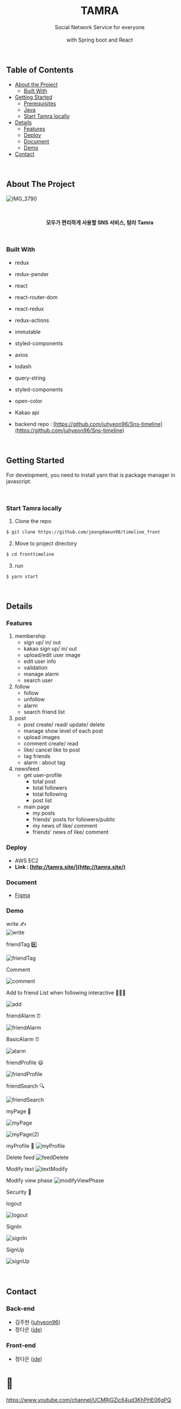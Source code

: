 <br />

  <h1 align="center">TAMRA</h1>

  <p align="center">
    Social Network Service for everyone <br/>
	<br/>
with Spring boot and React
    <br />
   </p>

&nbsp;
<!-- TABLE OF CONTENTS -->
## Table of Contents

* [About the Project](#about-the-project)
  * [Built With](#built-with)
* [Getting Started](#getting-started)
  * [Prerequisites](#prerequisites)
  * [Java](#java)
  * [Start Tamra locally](#start-tamra-locally)
* [Details](#details) 
  * [Features](#features) 
  * [Deploy](#deploy)
  * [Document](#document)
  * [Demo](#demo)
 * [Contact](#contact)

&nbsp;
<!-- ABOUT THE PROJECT -->
## About The Project

![IMG_3790](https://user-images.githubusercontent.com/45280737/72733511-5816fe80-3bdb-11ea-9b09-910683a29735.png)

<div align="center">
<br/>
  <p align="center"><b>모두가 편리하게 사용할 SNS 서비스, 탐라 Tamra</b></p>
</div>


&nbsp;
### Built With
* redux

* redux-pender

* react

* react-router-dom

* react-redux

* redux-actions

* immutable

* styled-components

* axios

* lodash

* query-string

* styled-components

* open-color

* Kakao api

* backend repo : [https://github.com/juhyeon96/Sns-timeline](https://github.com/juhyeon96/Sns-timeline)

&nbsp;

## Getting Started

For development, you need to install yarn that is package manager in javascript.

&nbsp;
### Start Tamra locally

1. Clone the repo
```sh
$ git clone https://github.com/jeongdaeun98/timeline_front
```
2. Move to project directory
```sh
$ cd fronttimeline
```
3. run
```
$ yarn start
```
&nbsp;
## Details 

### Features
1. membership 
	- sign up/ in/ out
	- kakao sign up/ in/ out
	- upload/edit user image
	- edit user info
	- validation
	- manage alarm
	- search user
2. follow
	- follow
	- unfollow
	- alarm
	- search friend list
3. post
	- post create/ read/ update/ delete
	- manage show level of each post
	- upload images
	- comment create/ read
	- like/ cancel like to post
	- tag friends
	- alarm : about tag
4. newsfeed
	- get user-profile
		- total post
		- total followers
		- total following
		- post list
	- main page
		- my posts
		- friends' posts for followers/public
		- my news of like/ comment
		- friends' news of like/ comment

### Deploy
* AWS EC2 
* <b>Link : [http://tamra.site/](http://tamra.site/)</b>
&nbsp;
### Document
* [Figma](https://www.figma.com/file/sOR2wXynyU4LXFg2lYkBTs/TIMELINE-%EC%8A%A4%ED%86%A0%EB%A6%AC%EB%B3%B4%EB%93%9C?node-id=0%3A1!)
&nbsp;
### Demo

write ✍️  
![write](./write.PNG)  
  
friendTag #️⃣

![friendTag](./friendTag.PNG)  

Comment

![comment](./comment.PNG)  

Add to friend List when following interactive 🧑‍🤝‍🧑

![add](./addToFriendListWhenFollowingInteractive.PNG)  

friendAlarm ⏰

![friendAlarm](./friendAlarm.PNG)  

BasicAlarm ⏰

![alarm](./Alarm.PNG)  

friendProfile 😃

![friendProfile](./friendProfile.PNG)  

friendSearch 🔍

![friendSearch](./friendSearch.PNG)  

myPage 📄

![myPage](./myPage.PNG)

![myPage(2)](./mypage(2).PNG)

myProfile 🙍
![myProfile](./myProfile.PNG)

Delete feed
![feedDelete](./feedDelete.PNG)

Modify text 
![textModify](./textModify.PNG)

Modify view phase
![modifyViewPhase](./viewPhaseModify.PNG)

Security 🔑

logout

![logout](./logout.PNG)

SignIn

![signIn](./signIn.PNG)

SignUp

![signUp](./signUp.PNG)

<!-- CONTACT -->
&nbsp;

## Contact
### Back-end 
 - 김주현 ([juhyeon96](https://github.com/juhyeon96)) 
 - 정다은 ([jde](https://github.com/jeongdaeun98))
### Front-end
 - 정다은 ([jde](https://github.com/jeongdaeun98))
# 🎥

https://www.youtube.com/channel/UCMRjGZic64ud3KhPHE06gPQ

